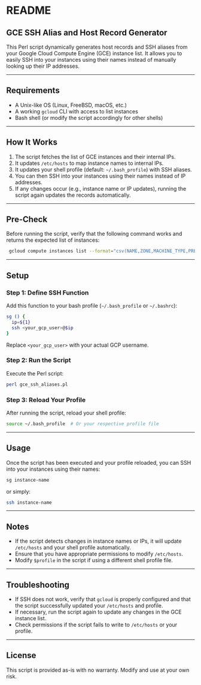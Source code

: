 # README

## GCE SSH Alias and Host Record Generator

This Perl script dynamically generates host records and SSH aliases from your Google Cloud Compute Engine (GCE) instance list. It allows you to easily SSH into your instances using their names instead of manually looking up their IP addresses.

---

## Requirements

- A Unix-like OS (Linux, FreeBSD, macOS, etc.)
- A working `gcloud` CLI with access to list instances
- Bash shell (or modify the script accordingly for other shells)

---

## How It Works

1. The script fetches the list of GCE instances and their internal IPs.
2. It updates `/etc/hosts` to map instance names to internal IPs.
3. It updates your shell profile (default: `~/.bash_profile`) with SSH aliases.
4. You can then SSH into your instances using their names instead of IP addresses.
5. If any changes occur (e.g., instance name or IP updates), running the script again updates the records automatically.

---

## Pre-Check

Before running the script, verify that the following command works and returns the expected list of instances:

```sh
 gcloud compute instances list --format="csv(NAME,ZONE,MACHINE_TYPE,PREEMPTIBLE,INTERNAL_IP,EXTERNAL_IP,STATUS)"
```

---

## Setup

### Step 1: Define SSH Function

Add this function to your bash profile (`~/.bash_profile` or `~/.bashrc`):

```sh
sg () {
  ip=${1}
  ssh <your_gcp_user>@$ip
}
```

Replace `<your_gcp_user>` with your actual GCP username.

### Step 2: Run the Script

Execute the Perl script:

```sh
perl gce_ssh_aliases.pl
```

### Step 3: Reload Your Profile

After running the script, reload your shell profile:

```sh
source ~/.bash_profile  # Or your respective profile file
```

---

## Usage

Once the script has been executed and your profile reloaded, you can SSH into your instances using their names:

```sh
sg instance-name
```

or simply:

```sh
ssh instance-name
```

---

## Notes

- If the script detects changes in instance names or IPs, it will update `/etc/hosts` and your shell profile automatically.
- Ensure that you have appropriate permissions to modify `/etc/hosts`.
- Modify `$profile` in the script if using a different shell profile file.

---

## Troubleshooting

- If SSH does not work, verify that `gcloud` is properly configured and that the script successfully updated your `/etc/hosts` and profile.
- If necessary, run the script again to update any changes in the GCE instance list.
- Check permissions if the script fails to write to `/etc/hosts` or your profile.

---

## License

This script is provided as-is with no warranty. Modify and use at your own risk.

